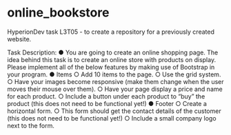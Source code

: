 # online_bookstore
HyperionDev task L3T05 -  to create a repository for a previously created website.

Task Description:
● You are going to create an online shopping page. The idea behind this task
is to create an online store with products on display. Please implement all
of the below features by making use of Bootstrap in your program.
● Items
  ○ Add 10 items to the page.
  ○ Use the grid system.
  ○ Have your images become responsive (make them change when
  the user moves their mouse over them).
  ○ Have your page display a price and name for each product.
  ○ Include a button under each product to “buy” the product (this does
  not need to be functional yet!)
● Footer
  ○ Create a horizontal form.
  ○ This form should get the contact details of the customer (this does
  not need to be functional yet!)
  ○ Include a small company logo next to the form.
